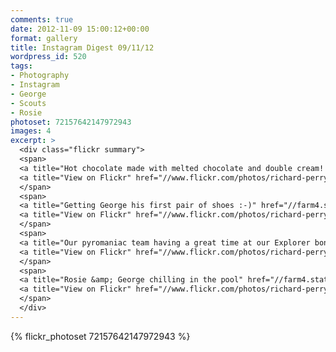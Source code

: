 ```yaml
---
comments: true
date: 2012-11-09 15:00:12+00:00
format: gallery
title: Instagram Digest 09/11/12
wordpress_id: 520
tags:
- Photography
- Instagram
- George
- Scouts
- Rosie
photoset: 72157642147972943
images: 4
excerpt: >
  <div class="flickr summary">
  <span>
  <a title="Hot chocolate made with melted chocolate and double cream! A ridiculously sickly drink, but very, very nice. Thank you Rosie :-)" href="//farm4.staticflickr.com/3653/13058745125_5525a61e27_b.jpg" class="image cboxElement" rel="gallery4"><img src="//farm4.staticflickr.com/3653/13058745125_5525a61e27_q.jpg" alt="Hot chocolate made with melted chocolate and double cream! A ridiculously sickly drink, but very, very nice. Thank you Rosie :-)"></a>
  <a title="View on Flickr" href="//www.flickr.com/photos/richard-perry/13058745125/" class="flickrlink"> </a>
  </span>
  <span>
  <a title="Getting George his first pair of shoes :-)" href="//farm4.staticflickr.com/3258/13058742095_8d0b6292a3_b.jpg" class="image cboxElement" rel="gallery4"><img src="//farm4.staticflickr.com/3258/13058742095_8d0b6292a3_q.jpg" alt="Getting George his first pair of shoes :-)"></a>
  <a title="View on Flickr" href="//www.flickr.com/photos/richard-perry/13058742095/" class="flickrlink"> </a>
  </span>
  <span>
  <a title="Our pyromaniac team having a great time at our Explorer bonfire last night" href="//farm3.staticflickr.com/2065/13058739705_8151c66b69_b.jpg" class="image cboxElement" rel="gallery4"><img src="//farm3.staticflickr.com/2065/13058739705_8151c66b69_q.jpg" alt="Our pyromaniac team having a great time at our Explorer bonfire last night"></a>
  <a title="View on Flickr" href="//www.flickr.com/photos/richard-perry/13058739705/" class="flickrlink"> </a>
  </span>
  <span>
  <a title="Rosie &amp; George chilling in the pool" href="//farm4.staticflickr.com/3164/13058865513_0580ae9789_b.jpg" class="image cboxElement" rel="gallery4"><img src="//farm4.staticflickr.com/3164/13058865513_0580ae9789_q.jpg" alt="Rosie &amp; George chilling in the pool"></a>
  <a title="View on Flickr" href="//www.flickr.com/photos/richard-perry/13058865513/" class="flickrlink"> </a>
  </span>
  </div>
---
```


{% flickr_photoset 72157642147972943 %}